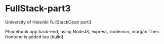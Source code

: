 # FullStack-part3
University of Helsinki FullStackOpen part3

Phonebook app back-end, using NodeJS, express, nodemon, morgan 
Then frontend is added too (build)
